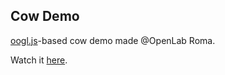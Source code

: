 Cow Demo
--------

[oogl.js](http://www.oogljs.com/)-based cow demo made @OpenLab Roma.

Watch it [here](http://openlabroma.github.io/oogl-cow/).
